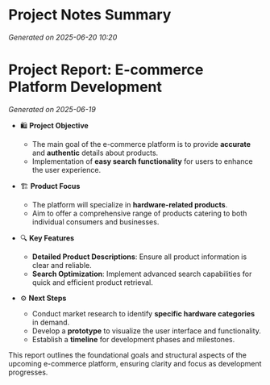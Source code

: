 # Project Notes Summary

*Generated on 2025-06-20 10:20*

# Project Report: E-commerce Platform Development 

*Generated on 2025-06-19*

- 🛍️ **Project Objective**
  - The main goal of the e-commerce platform is to provide **accurate** and **authentic** details about products.
  - Implementation of **easy search functionality** for users to enhance the user experience.

- 🏗️ **Product Focus**
  - The platform will specialize in **hardware-related products**.
  - Aim to offer a comprehensive range of products catering to both individual consumers and businesses.

- 🔍 **Key Features**
  - **Detailed Product Descriptions**: Ensure all product information is clear and reliable.
  - **Search Optimization**: Implement advanced search capabilities for quick and efficient product retrieval.
  
- ⚙️ **Next Steps**
  - Conduct market research to identify **specific hardware categories** in demand.
  - Develop a **prototype** to visualize the user interface and functionality.
  - Establish a **timeline** for development phases and milestones.

This report outlines the foundational goals and structural aspects of the upcoming e-commerce platform, ensuring clarity and focus as development progresses.
